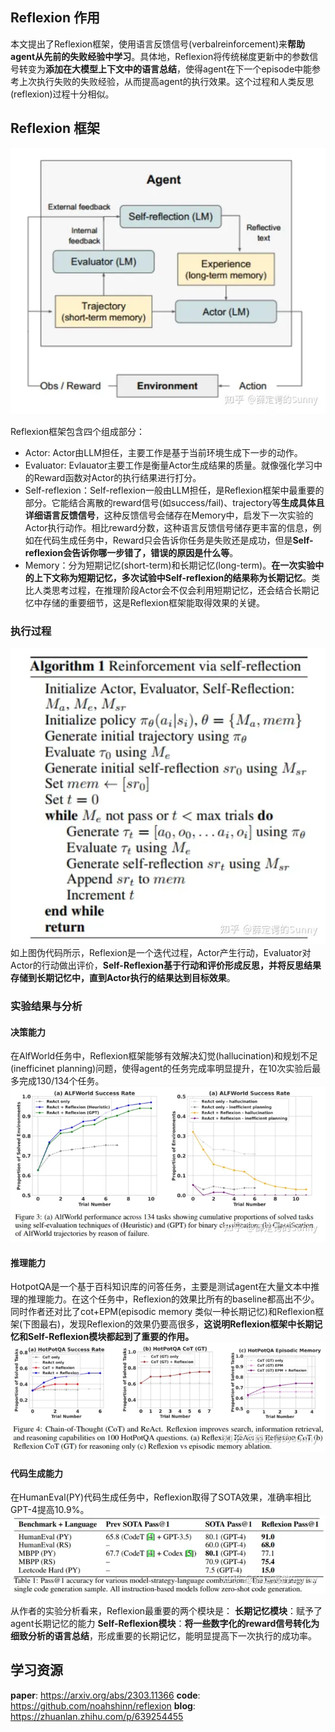 ## Reflexion 作用
本文提出了Reflexion框架，使用语言反馈信号(verbalreinforcement)来**帮助agent从先前的失败经验中学习**。具体地，Reflexion将传统梯度更新中的参数信号转变为**添加在大模型上下文中的语言总结**，使得agent在下一个episode中能参考上次执行失败的失败经验，从而提高agent的执行效果。这个过程和人类反思(reflexion)过程十分相似。

## Reflexion 框架
![alt text](image.png)

Reflexion框架包含四个组成部分：

- Actor: Actor由LLM担任，主要工作是基于当前环境生成下一步的动作。
- Evaluator: Evlauator主要工作是衡量Actor生成结果的质量。就像强化学习中的Reward函数对Actor的执行结果进行打分。
- Self-reflexion：Self-reflexion一般由LLM担任，是Reflexion框架中最重要的部分。它能结合离散的reward信号(如success/fail)、trajectory等**生成具体且详细语言反馈信号**，这种反馈信号会储存在Memory中，启发下一次实验的Actor执行动作。相比reward分数，这种语言反馈信号储存更丰富的信息，例如在代码生成任务中，Reward只会告诉你任务是失败还是成功，但是**Self-reflexion会告诉你哪一步错了，错误的原因是什么等**。
- Memory：分为短期记忆(short-term)和长期记忆(long-term)。**在一次实验中的上下文称为短期记忆，多次试验中Self-reflexion的结果称为长期记忆**。类比人类思考过程，在推理阶段Actor会不仅会利用短期记忆，还会结合长期记忆中存储的重要细节，这是Reflexion框架能取得效果的关键。

### 执行过程
![alt text](image-1.png)
如上图伪代码所示，Reflexion是一个迭代过程，Actor产生行动，Evaluator对Actor的行动做出评价，**Self-Reflexion基于行动和评价形成反思，并将反思结果存储到长期记忆中，直到Actor执行的结果达到目标效果**。


### 实验结果与分析
#### 决策能力
在AlfWorld任务中，Reflexion框架能够有效解决幻觉(hallucination)和规划不足(inefficinet planning)问题，使得agent的任务完成率明显提升，在10次实验后最多完成130/134个任务。
![alt text](image-2.png)

#### 推理能力
HotpotQA是一个基于百科知识库的问答任务，主要是测试agent在大量文本中推理的推理能力。在这个任务中，Reflexion的效果比所有的baseline都高出不少。同时作者还对比了cot+EPM(episodic memory 类似一种长期记忆)和Reflexion框架(下图最右)，发现Reflexion的效果仍要高很多，**这说明Reflexion框架中长期记忆和Self-Reflexion模块都起到了重要的作用。**
![alt text](image-3.png)

#### 代码生成能力
在HumanEval(PY)代码生成任务中，Reflexion取得了SOTA效果，准确率相比GPT-4提高10.9%。
![alt text](image-4.png)


从作者的实验分析看来，Reflexion最重要的两个模块是：
**长期记忆模块**：赋予了agent长期记忆的能力
**Self-Reflexion模块**：**将一些数字化的reward信号转化为细致分析的语言总结**，形成重要的长期记忆，能明显提高下一次执行的成功率。



















## 学习资源
**paper**: https://arxiv.org/abs/2303.11366
**code**: https://github.com/noahshinn/reflexion
**blog**: https://zhuanlan.zhihu.com/p/639254455